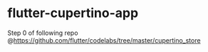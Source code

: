 # flutter-cupertino-app
Step 0 of following repo @https://github.com/flutter/codelabs/tree/master/cupertino_store
